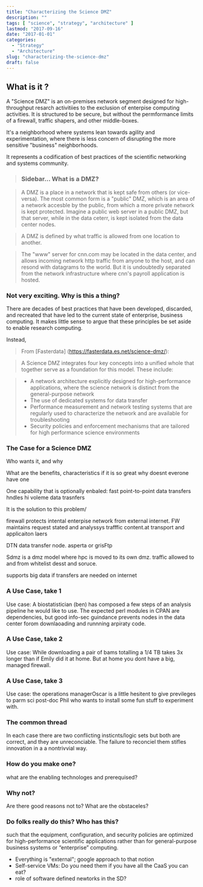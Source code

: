 ```yaml
---
title: "Characterizing the Science DMZ"
description: ""
tags: [ "science", "strategy", "architecture" ]
lastmod: "2017-09-16"
date: "2017-01-01"
categories:
  - "Strategy"
  - "Architecture"
slug: "characterizing-the-science-dmz"
draft: false
---
```




## What is it ?

A "Science DMZ" is an on-premises network segment designed for high-throughput resarch activitiies to the exclusion of enterpise computing activities. It is structured to be secure, but without the permformance limits of a firewall, traffic shapers, and other middle-boxes.

It's a neighborhood where systems lean towards agility and experimentation, where there is less concern of disrupting the more sensitive "business" neighborhoods.

It represents a codification of best practices of the scientific networking and systems community.



>### Sidebar... What is a DMZ?

> A DMZ is a place in a network that is kept safe from others (or vice-versa). 
> The most common form is a "public" DMZ, which is an area of a network accesble 
> by the public, from which a more private network is kept protected. Imagine a 
> public web server in a public DMZ, but that server, while in the data ceterr, 
> is kept isolated from the data center nodes.

> A DMZ is defined by what traffic is allowed from one location to another.

> The "www" server for cnn.com may be located in the data center, and allows 
> incoming network http traffic from anyone to the host, and can resond with 
> datagrams to the world. But it is undoubtedly separated from the network 
> infrastructure where cnn's payroll application is hosted.



### Not very exciting. Why is this a thing?

There are decades of best practices that have been developed, discarded, and recreated that have led to the current state of enterprise, business computing. It makes little sense to argue that these principles be set aside to enable research computing.

Instead, 



>From [Fasterdata] (https://fasterdata.es.net/science-dmz/):

>A Science DMZ integrates four key concepts into a unified whole that together 
>serve as a foundation for this model.  These include:

>* A network architecture explicitly designed for high-performance applications, where the science network is distinct from the general-purpose network
>* The use of dedicated systems for data transfer
>* Performance measurement and network testing systems that are regularly used to characterize the network and are available for troubleshooting
>* Security policies and enforcement mechanisms that are tailored for high performance science environments







### The Case for a Science DMZ

Who wants it, and why

What are the benefits, characteristics
if it is so great why doesnt everone have one

One capability that is optionally enbaled: fast point-to-point data transfers
hndles hi voleme data trasnfers


It is the solution to this problem/



firewall protects intental enterpise network from external internet. FW maintains request stated and analyssys trafffic content.at transport and applicaiton laers

DTN data transfer node. asperta or  grisFtp

Sdmz is a dmz model where hpc is moved to its own dmz. traffic allowed to and from whitelist desst and soruce.

supports big data if transfers are needed on internet



### A Use Case, take 1

Use case: A biostatistician (ben) has composed a few steps of an analysis pipeline he would like to use. The expected perl modules in CPAN are dependencies, but good info-sec guindance prevents nodes in the data center forom downlaoading and runnning arpiraty code.

### A Use Case, take 2

Use case: While downloading a pair of bams totalling a 1/4 TB takes 3x longer than if Emily did it at home. But at home you dont have a big, managed firewall. 

### A Use Case, take 3

Use case: the operations managerOscar is a little hesitent to give previleges to parm sci post-doc Phil who wants to install some fun stuff to experiment with.


### The common thread


In each case there are two conflicting insticnts/logic sets but both are correct, and they are unreconciable. The failure to reconciel them stifles innovation in a a nontrivvial way.



### How do you make one?

what are the enabling technologes and prerequised?



### Why not?
Are there good reasons not to?
What are the obstaceles?




### Do folks really do this? Who has this? 



such that the equipment, configuration, and security policies are optimized for high-performance scientific applications rather than for general-purpose business systems or “enterprise” computing. 



* Everything is "external"; google approach to that notion
* Self-service VMs: Do you need them if you have all the CaaS you can eat?
* role of software defined newtorks in the SD?


















